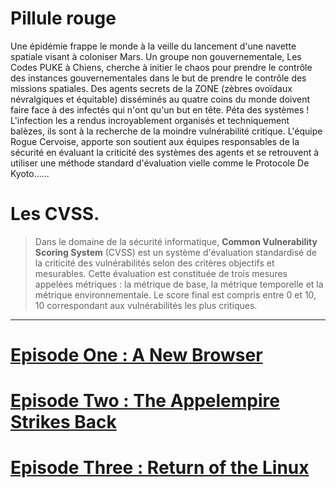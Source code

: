 # Pillule rouge
Une épidémie frappe le monde à la veille du lancement d'une navette spatiale visant à coloniser Mars. Un groupe non gouvernementale, Les Codes PUKE à Chiens, cherche à initier le chaos pour prendre le contrôle des instances gouvernementales dans le but de prendre le contrôle des missions spatiales. Des agents secrets de la ZONE (zèbres ovoïdaux névralgiques et équitable) disséminés au quatre coins du monde doivent faire face à des infectés qui n'ont qu'un but en tête. Péta des systèmes ! L'infection les a rendus incroyablement organisés et techniquement balèzes, ils sont à la recherche de la moindre vulnérabilité critique. L'équipe Rogue Cervoise, apporte son soutient aux équipes responsables de la sécurité en évaluant la criticité des systèmes des agents et se retrouvent à utiliser une méthode standard d'évaluation vielle comme le Protocole De Kyoto......
# Les CVSS.
>Dans le domaine de la sécurité informatique, **Common Vulnerability Scoring System** (CVSS) est un système d'évaluation standardisé de la criticité des vulnérabilités selon des critères objectifs et mesurables. Cette évaluation est constituée de trois mesures appelées métriques : la métrique de base, la métrique temporelle et la métrique environnementale. Le score final est compris entre 0 et 10, 10 correspondant aux vulnérabilités les plus critiques.
---

# [Episode One : A New Browser](https://github.com/C137-Plumbus-Owner/Brief.pub/blob/main/3_Cybersecurity/Brief%20CVSS/Brief_CVSS_Navigateur.md)
# [Episode Two : The Appelempire Strikes Back](https://github.com/C137-Plumbus-Owner/Brief.pub/blob/main/3_Cybersecurity/Brief%20CVSS/Brief_CVSS_Smartphone.md)
# [Episode Three : Return of the Linux](https://github.com/C137-Plumbus-Owner/Brief.pub/blob/main/3_Cybersecurity/Brief%20CVSS/Brief_CVSS_Linux.md)

